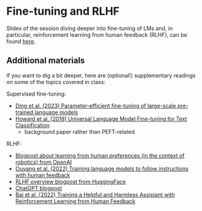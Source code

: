 # Fine-tuning and RLHF

Slides of the session diving deeper into fine-tuning of LMs and, in particular, reinforcement learning from human feedback (RLHF), can be found [here](https://github.com/CogSciPrag/Understanding-LLMs-course/tree/main/understanding-llms/lectures/slides/05-Finetuning-RLHF.pdf).

## Additional materials

If you want to dig a bit deeper, here are (optional!) supplementary readings on some of the topics covered in class:

Supervised fine-tuning:

* [Ding et al. (2023) Parameter-efficient fine-tuning of large-scale pre-trained language models](https://www.nature.com/articles/s42256-023-00626-4)
* [Howard et al. (2018) Universal Language Model Fine-tuning for Text Classification](https://arxiv.org/abs/1801.06146)
  * background paper rather than PEFT-related

RLHF:
* [Blogpost about learning from human preferences (in the context of robotics) from OpenAI](https://openai.com/index/learning-from-human-preferences/)
* [Ouyang et al. (2022) Training language models to follow instructions with human feedback](https://arxiv.org/abs/2203.02155)
* [RLHF overview blogpost from HuggingFace](https://huggingface.co/blog/rlhf)
* [ChatGPT blogpost](https://openai.com/index/chatgpt/)
* [Bai et al. (2022) Training a Helpful and Harmless Assistant with Reinforcement Learning from Human Feedback](https://arxiv.org/pdf/2204.05862)